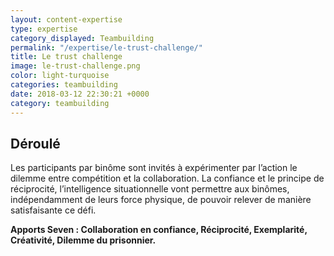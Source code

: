 ```yaml
---
layout: content-expertise
type: expertise
category_displayed: Teambuilding
permalink: "/expertise/le-trust-challenge/"
title: Le trust challenge
image: le-trust-challenge.png
color: light-turquoise
categories: teambuilding
date: 2018-03-12 22:30:21 +0000
category: teambuilding
---
```


## Déroulé

Les participants par binôme sont invités à expérimenter par l’action le dilemme entre compétition et la collaboration. La confiance et le principe de réciprocité, l’intelligence situationnelle vont permettre aux binômes, indépendamment de leurs force physique, de pouvoir relever de manière satisfaisante ce défi.

**Apports Seven : Collaboration en confiance, Réciprocité, Exemplarité, Créativité, Dilemme du prisonnier.**

